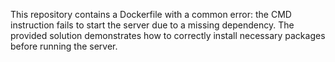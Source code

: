 This repository contains a Dockerfile with a common error: the CMD instruction fails to start the server due to a missing dependency. The provided solution demonstrates how to correctly install necessary packages before running the server.
